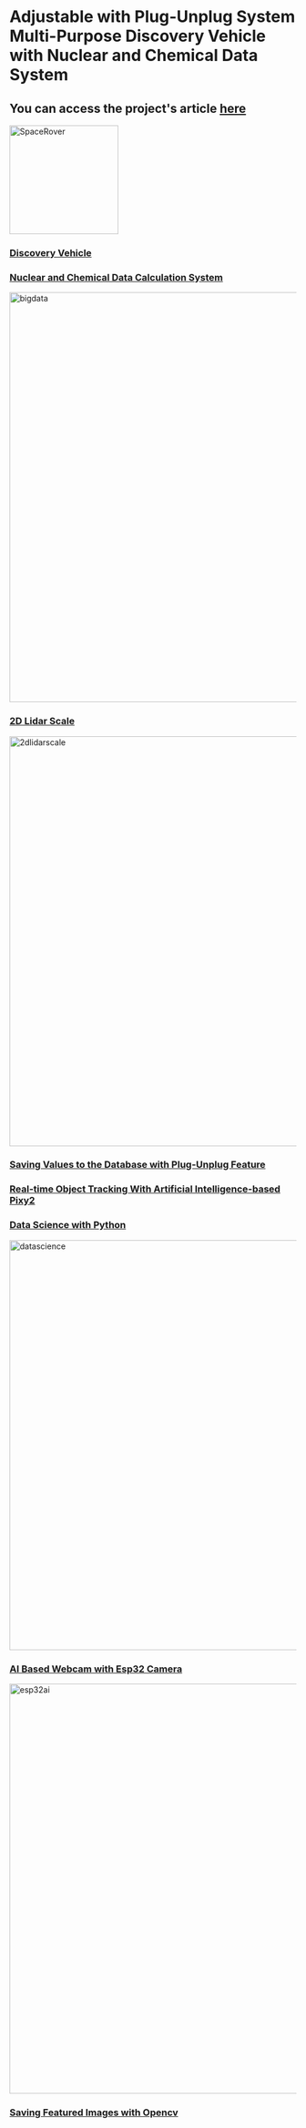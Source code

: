 # Adjustable with Plug-Unplug System Multi-Purpose Discovery Vehicle with Nuclear and Chemical Data System
## You can access the project's article <a href="https://github.com/abcdaaaaaaaaa/Chernobyl/wiki">here
<img width="191" alt="SpaceRover" src="https://github.com/abcdaaaaaaaaa/Chernobyl/assets/108553778/5c79de09-41b3-4e51-b2ba-a0353fad612d"></img>

### Discovery Vehicle

### Nuclear and Chemical Data Calculation System
<img width="720" alt="bigdata" src="https://github.com/abcdaaaaaaaaa/Chernobyl/assets/108553778/fc2e4fd0-6868-4907-ab95-b6ff1d7b3b36">

### 2D Lidar Scale
<img width="720" alt="2dlidarscale" src="https://github.com/abcdaaaaaaaaa/Chernobyl/assets/108553778/9b123345-9932-44bc-af44-0e9858a89bcf">

### Saving Values to the Database with Plug-Unplug Feature

### Real-time Object Tracking With Artificial Intelligence-based Pixy2

### Data Science with Python
<img width="720" alt="datascience" src="https://github.com/abcdaaaaaaaaa/Chernobyl/assets/108553778/d6439b73-ee74-4140-9100-aa303dd8b76c">


### AI Based Webcam with Esp32 Camera
<img width="720" alt="esp32ai" src="https://github.com/abcdaaaaaaaaa/Chernobyl/assets/108553778/1fe106a8-00e7-4542-8786-abc4852789cf">

### Saving Featured Images with Opencv



